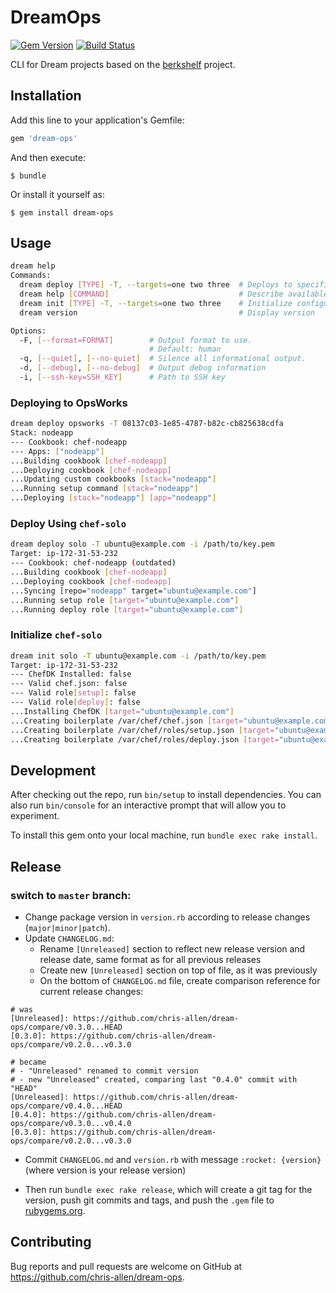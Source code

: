 # DreamOps
[![Gem Version](https://img.shields.io/gem/v/dream-ops.svg)][gem]
[![Build Status](https://travis-ci.org/chris-allen/dream-ops.svg?branch=master)](https://travis-ci.org/chris-allen/dream-ops)

[gem]: https://rubygems.org/gems/dream-ops

CLI for Dream projects based on the [berkshelf](https://github.com/berkshelf/berkshelf) project.

## Installation

Add this line to your application's Gemfile:

```ruby
gem 'dream-ops'
```

And then execute:

    $ bundle

Or install it yourself as:

    $ gem install dream-ops

## Usage

```bash
dream help
Commands:
  dream deploy [TYPE] -T, --targets=one two three  # Deploys to specified targets
  dream help [COMMAND]                             # Describe available commands or one specific command
  dream init [TYPE] -T, --targets=one two three    # Initialize configuration on specified targets
  dream version                                    # Display version

Options:
  -F, [--format=FORMAT]        # Output format to use.
                               # Default: human
  -q, [--quiet], [--no-quiet]  # Silence all informational output.
  -d, [--debug], [--no-debug]  # Output debug information
  -i, [--ssh-key=SSH_KEY]      # Path to SSH key

```

### Deploying to OpsWorks

```bash
dream deploy opsworks -T 08137c03-1e85-4787-b82c-cb825638cdfa
Stack: nodeapp
--- Cookbook: chef-nodeapp
--- Apps: ["nodeapp"]
...Building cookbook [chef-nodeapp]
...Deploying cookbook [chef-nodeapp]
...Updating custom cookbooks [stack="nodeapp"]
...Running setup command [stack="nodeapp"]
...Deploying [stack="nodeapp"] [app="nodeapp"]
```

### Deploy Using `chef-solo`

```bash
dream deploy solo -T ubuntu@example.com -i /path/to/key.pem
Target: ip-172-31-53-232
--- Cookbook: chef-nodeapp (outdated)
...Building cookbook [chef-nodeapp]
...Deploying cookbook [chef-nodeapp]
...Syncing [repo="nodeapp" target="ubuntu@example.com"]
...Running setup role [target="ubuntu@example.com"]
...Running deploy role [target="ubuntu@example.com"]
```

### Initialize `chef-solo`

```bash
dream init solo -T ubuntu@example.com -i /path/to/key.pem
Target: ip-172-31-53-232
--- ChefDK Installed: false
--- Valid chef.json: false
--- Valid role[setup]: false
--- Valid role[deploy]: false
...Installing ChefDK [target="ubuntu@example.com"]
...Creating boilerplate /var/chef/chef.json [target="ubuntu@example.com"]
...Creating boilerplate /var/chef/roles/setup.json [target="ubuntu@example.com"]
...Creating boilerplate /var/chef/roles/deploy.json [target="ubuntu@example.com"]
```

## Development

After checking out the repo, run `bin/setup` to install dependencies. You can also run `bin/console` for an interactive prompt that will allow you to experiment.

To install this gem onto your local machine, run `bundle exec rake install`.


## Release
### switch to `master` branch:
- Change package version in `version.rb` according to release changes (`major|minor|patch`).
- Update `CHANGELOG.md`:
  - Rename `[Unreleased]` section to reflect new release version and release date, same format as for all previous releases
  - Create new `[Unreleased]` section on top of file, as it was previously
  - On the bottom of `CHANGELOG.md` file, create comparison reference for current release changes:
```
# was
[Unreleased]: https://github.com/chris-allen/dream-ops/compare/v0.3.0...HEAD
[0.3.0]: https://github.com/chris-allen/dream-ops/compare/v0.2.0...v0.3.0

# became
# - "Unreleased" renamed to commit version
# - new "Unreleased" created, comparing last "0.4.0" commit with "HEAD"
[Unreleased]: https://github.com/chris-allen/dream-ops/compare/v0.4.0...HEAD
[0.4.0]: https://github.com/chris-allen/dream-ops/compare/v0.3.0...v0.4.0
[0.3.0]: https://github.com/chris-allen/dream-ops/compare/v0.2.0...v0.3.0
```
  - Commit `CHANGELOG.md` and `version.rb` with message `:rocket: {version}` (where version is your release version)

- Then run `bundle exec rake release`, which will create a git tag for the version, push git commits and tags, and push the `.gem` file to [rubygems.org](https://rubygems.org).

## Contributing

Bug reports and pull requests are welcome on GitHub at https://github.com/chris-allen/dream-ops.